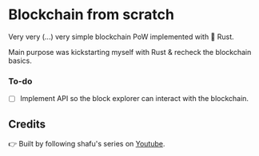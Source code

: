 # Blockchain from scratch

Very very (...) very simple blockchain PoW implemented with 🦀 Rust.

Main purpose was kickstarting myself with Rust & recheck the blockchain basics.

### To-do

- [ ] Implement API so the block explorer can interact with the blockchain.

## Credits

👉 Built by following shafu's series on [Youtube](https://www.youtube.com/watch?v=kma1P5dELLk&list=PLxypejxMbza2zU5ZSqTlvhqXOeCtQDspN).
